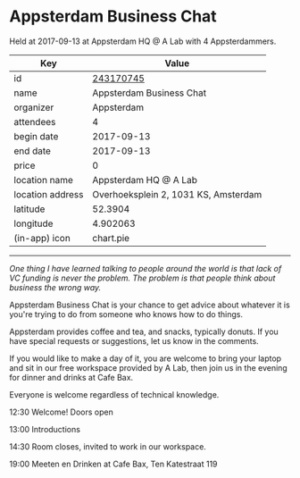# Appsterdam Business Chat
Held at 2017-09-13 at Appsterdam HQ @ A Lab with 4 Appsterdammers.
        
|Key|Value
|---|---|
|id|[243170745](https://www.meetup.com/appsterdam/events/243170745/)|
|name|Appsterdam Business Chat|
|organizer|Appsterdam|
|attendees|4|
|begin date|2017-09-13|
|end date|2017-09-13|
|price|0|
|location name|Appsterdam HQ @ A Lab|
|location address|Overhoeksplein 2, 1031 KS, Amsterdam|
|latitude|52.3904|
|longitude|4.902063|
|(in-app) icon|chart.pie|

---

*One thing I have learned talking to people around the world is that lack of VC funding is never the problem. The problem is that people think about business the wrong way.*

Appsterdam Business Chat is your chance to get advice about whatever it is you're trying to do from someone who knows how to do things.

Appsterdam provides coffee and tea, and snacks, typically donuts. If you have special requests or suggestions, let us know in the comments.

If you would like to make a day of it, you are welcome to bring your laptop and sit in our free workspace provided by A Lab, then join us in the evening for dinner and drinks at Cafe Bax.

Everyone is welcome regardless of technical knowledge.

12:30 Welcome! Doors open

13:00 Introductions

14:30 Room closes, invited to work in our workspace.

19:00 Meeten en Drinken at Cafe Bax, Ten Katestraat 119


